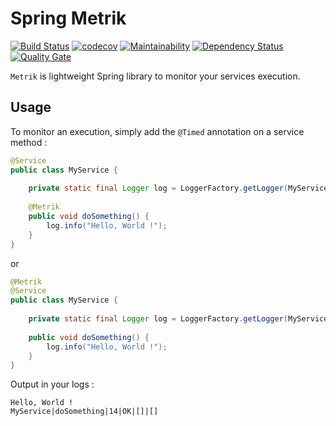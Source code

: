 # Spring Metrik
[![Build Status](https://travis-ci.org/tibus29/spring-metrik.svg?branch=master)](https://travis-ci.org/tibus29/spring-metrik)
[![codecov](https://codecov.io/gh/tibus29/spring-metrik/branch/master/graph/badge.svg)](https://codecov.io/gh/tibus29/spring-metrik)
[![Maintainability](https://api.codeclimate.com/v1/badges/b734eaa102d962ee179c/maintainability)](https://codeclimate.com/github/tibus29/spring-metrik/maintainability)
[![Dependency Status](https://www.versioneye.com/user/projects/5a91a8d20fb24f05aebb6f8d/badge.svg?style=flat-square)](https://www.versioneye.com/user/projects/5a91a8d20fb24f05aebb6f8d)
[![Quality Gate](https://sonarcloud.io/api/badges/gate?key=io.github.tibus29:spring-metrik)](https://sonarcloud.io/dashboard/index/io.github.tibus29:spring-metrik)

`Metrik` is lightweight Spring library to monitor your services execution. 

## Usage

To monitor an execution, simply add the `@Timed` annotation on a service method : 

```java
@Service
public class MyService {
    
    private static final Logger log = LoggerFactory.getLogger(MyService.class);
    
    @Metrik
    public void doSomething() {
        log.info("Hello, World !");
    }
}
```
or
```java
@Metrik
@Service
public class MyService {
    
    private static final Logger log = LoggerFactory.getLogger(MyService.class);
    
    public void doSomething() {
        log.info("Hello, World !");
    }
}
```
Output in your logs : 
```text
Hello, World !
MyService|doSomething|14|OK|[]|[]
```